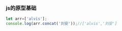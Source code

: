 ### js的原型基础

~~~js
let arr=['alvis'];
console.log(arr.concat('刘安'));//['alvis','刘安']
~~~














